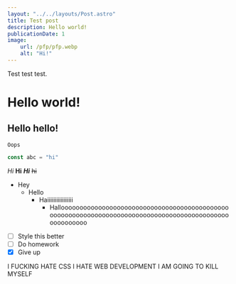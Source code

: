 ```yaml
---
layout: "../../layouts/Post.astro"
title: Test post
description: Hello world!
publicationDate: 1
image:
    url: /pfp/pfp.webp
    alt: "Hi!"
---
```

Test test test.
# Hello world!
## Hello hello!
`Oops`
```ts
const abc = "hi"
```
*Hi* **Hi** ***Hi*** ~~hi~~
- Hey
    - Hello
        - Haiiiiiiiiiiiiiiiii
            - Hallooooooooooooooooooooooooooooooooooooooooooooooooooooooooooooooooooooooooooooooooooooooooooooooooooooooo
- [ ] Style this better
- [ ] Do homework
- [X] Give up

I FUCKING HATE CSS I HATE WEB DEVELOPMENT I AM GOING TO KILL MYSELF